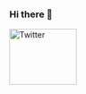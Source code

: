 ### Hi there 👋

<!--
**kartik-ey/kartik-ey** is a ✨ _special_ ✨ repository because its `README.md` (this file) appears on your GitHub profile.-->
<div>
<a href="https://twitter.com/kartikeysarswat" target="_blank" rel="noreferrer noopener">
  <img src="https://tenor.com/view/3434-gif-18657789" alt="Twitter" width="120" height="100">
  </a>
</div>
